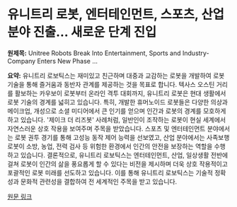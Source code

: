 # 유니트리 로봇, 엔터테인먼트, 스포츠, 산업 분야 진출… 새로운 단계 진입

**원제목:** Unitree Robots Break Into Entertainment, Sports and Industry-Company Enters New Phase ...

**요약:** 유니트리 로보틱스는 재미있고 친근하며 대중과 교감하는 로봇을 개발하여 로봇 기술을 통해 즐거움과 동반자 관계를 제공하는 것을 목표로 합니다. 텍사스 오스틴 거리를 활보하는 카우보이 로봇부터 온라인 격투 대회까지, 유니트리 로봇은 현대 생활에서 로봇 기술의 경계를 넓히고 있습니다.  특히, 개발한 휴머노이드 로봇들은 다양한 의상과 메이크업, 개성으로 소셜 미디어에서 큰 인기를 얻으며 인간과 로봇의 경계를 모호하게 하고 있습니다.  '제이크 더 리즈봇' 사례처럼,  일반인이 조작하는 로봇이 현실 세계에서 자연스러운 상호 작용을 보여주며 주목을 받았습니다.  스포츠 및 엔터테인먼트 분야에서는 로봇 권투 경기를 통해 고성능 동작 제어 능력을 선보였고, 산업 분야에서는 사족보행 로봇이 소방, 농업, 전력 검사 등 위험한 환경에서 인간의 안전을 보장하는 역할을 수행하고 있습니다.  결론적으로, 유니트리 로보틱스는 엔터테인먼트, 산업, 일상생활 전반에 걸쳐 로봇이 인간의 삶을 풍요롭게 할 수 있다는 비전을 제시하며 더욱 상호 작용적이고 포괄적인 로봇 미래를 선도하고 있습니다.  이를 통해 유니트리 로보틱스는 기술적 정확성과 문화적 관련성을 결합하여 전 세계적인 주목을 받고 있습니다.

[원문 링크](https://laotiantimes.com/2025/07/23/unitree-robots-break-into-entertainment-sports-and-industry-company-enters-new-phase-of-robotics-integration/)
